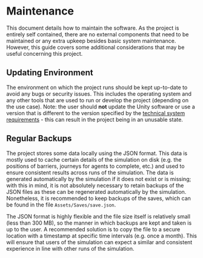 # Maintenance

This document details how to maintain the software. As the project is entirely self contained, there are no external components that need to be maintained or any extra upkeep besides basic system maintenance. However, this guide covers some additional considerations that may be useful concerning this project.

## Updating Environment

The environment on which the project runs should be kept up-to-date to avoid any bugs or security issues. This includes the operating system and any other tools that are used to run or develop the project (depending on the use case). Note: the user should **not** update the Unity software or use a version that is different to the version specified by the [technical system requirements](/docs/technical_system_requirements.md) - this can result in the project being in an unusable state.

## Regular Backups

The project stores some data locally using the JSON format. This data is mostly used to cache certain details of the simulation on disk (e.g. the positions of barriers, journeys for agents to complete, etc.) and used to ensure consistent results across runs of the simulation. The data is generated automatically by the simulation if it does not exist or is missing; with this in mind, it is not absolutely necessary to retain backups of the JSON files as these can be regenerated automatically by the simulation. Nonetheless, it is recommended to keep backups of the saves, which can be found in the file `Assets/Saves/save.json`.

The JSON format is highly flexible and the file size itself is relatively small (less than 300 MB), so the manner in which backups are kept and taken is up to the user. A recommended solution is to copy the file to a secure location with a timestamp at specific time intervals (e.g. once a month). This will ensure that users of the simulation can expect a similar and consistent experience in line with other runs of the simulation.